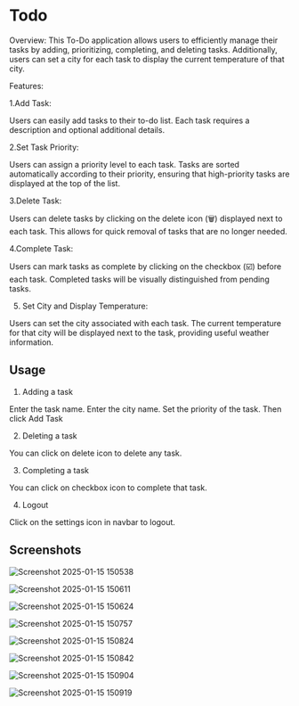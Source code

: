 # Todo

Overview: This To-Do application allows users to efficiently manage their tasks by adding, prioritizing, completing, and deleting tasks. Additionally, users can set a city for each task to display the current temperature of that city.

Features:

1.Add Task:

Users can easily add tasks to their to-do list. Each task requires a description and optional additional details.

2.Set Task Priority:

Users can assign a priority level to each task. Tasks are sorted automatically according to their priority, ensuring that high-priority tasks are displayed at the top of the list.

3.Delete Task:

Users can delete tasks by clicking on the delete icon (🗑️) displayed next to each task. This allows for quick removal of tasks that are no longer needed.

4.Complete Task:

Users can mark tasks as complete by clicking on the checkbox (☑️) before each task. Completed tasks will be visually distinguished from pending tasks.

5. Set City and Display Temperature:

Users can set the city associated with each task. The current temperature for that city will be displayed next to the task, providing useful weather information.

## Usage

1. Adding a task

Enter the task name. Enter the city name. Set the priority of the task. Then click Add Task

2. Deleting a task

You can click on delete icon to delete any task.

3. Completing a task

You can click on checkbox icon to complete that task.

4. Logout

Click on the settings icon in navbar to logout.

## Screenshots


![Screenshot 2025-01-15 150538](https://github.com/user-attachments/assets/f09893c8-3db2-4671-a24f-a722bf1200d7)



![Screenshot 2025-01-15 150611](https://github.com/user-attachments/assets/554c2224-1a85-44db-878a-63a29c5786c9)


![Screenshot 2025-01-15 150624](https://github.com/user-attachments/assets/2aaa1942-cef1-439b-ac75-db689d0464f6)


![Screenshot 2025-01-15 150757](https://github.com/user-attachments/assets/755b8855-a6a4-419d-a107-da5a9a486dbe)


![Screenshot 2025-01-15 150824](https://github.com/user-attachments/assets/bec7b26b-43a9-42d8-8d86-5b2632eb4577)


![Screenshot 2025-01-15 150842](https://github.com/user-attachments/assets/5a4ddace-8611-4099-b525-f057fabab191)


![Screenshot 2025-01-15 150904](https://github.com/user-attachments/assets/272095c0-4b8d-4211-a18d-5889cff2aec6)


![Screenshot 2025-01-15 150919](https://github.com/user-attachments/assets/230b8d1d-aa94-45b6-8713-ede87567475f)
